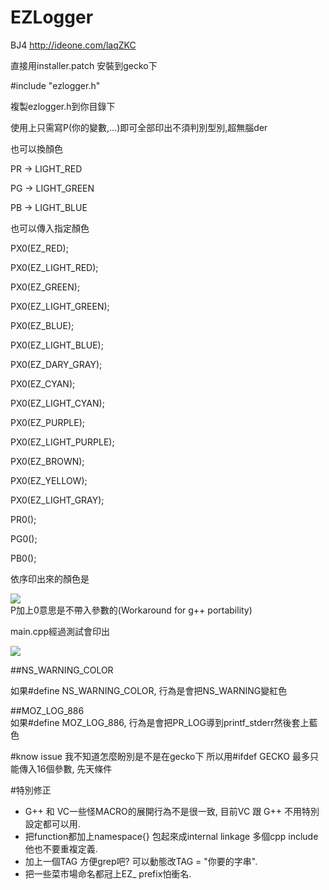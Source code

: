 # EZLogger
BJ4
http://ideone.com/laqZKC 

直接用installer.patch 安裝到gecko下

\#include "ezlogger.h"  

複製ezlogger.h到你目錄下  

使用上只需寫P(你的變數,...)即可全部印出不須判別型別,超無腦der  

也可以換顏色  

PR -> LIGHT_RED  

PG -> LIGHT_GREEN  

PB -> LIGHT_BLUE  

也可以傳入指定顏色  

PX0(EZ_RED);  

PX0(EZ_LIGHT_RED);  

PX0(EZ_GREEN);  

PX0(EZ_LIGHT_GREEN);  

PX0(EZ_BLUE);  

PX0(EZ_LIGHT_BLUE);  

PX0(EZ_DARY_GRAY);  

PX0(EZ_CYAN);  

PX0(EZ_LIGHT_CYAN);  

PX0(EZ_PURPLE);  

PX0(EZ_LIGHT_PURPLE);  

PX0(EZ_BROWN);  

PX0(EZ_YELLOW);  

PX0(EZ_LIGHT_GRAY);  

PR0();  

PG0();  

PB0();  

依序印出來的顏色是  

<a href="" target="_blank"><img src="https://dl.dropboxusercontent.com/u/15611020/color.png"/></a>  
P加上0意思是不帶入參數的(Workaround for g++ portability)  

main.cpp經過測試會印出  

<a href="" target="_blank"><img src="https://dl.dropboxusercontent.com/u/15611020/result.png"/></a>  

##NS_WARNING_COLOR  

如果#define NS_WARNING_COLOR, 行為是會把NS_WARNING變紅色  

##MOZ_LOG_886  
如果#define MOZ_LOG_886, 行為是會把PR_LOG導到printf_stderr然後套上藍色  

#know issue
我不知道怎麼盼別是不是在gecko下 所以用\#ifdef GECKO
最多只能傳入16個參數, 先天條件

#特別修正
- G++ 和 VC一些怪MACRO的展開行為不是很一致, 目前VC 跟 G++ 不用特別設定都可以用.
- 把function都加上namespace{} 包起來成internal linkage 多個cpp include他也不要重複定義.
- 加上一個TAG 方便grep吧? 可以動態改TAG = "你要的字串".
- 把一些菜市場命名都冠上EZ_ prefix怕衝名.

